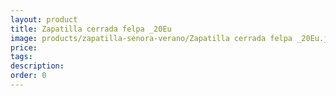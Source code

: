 ```yaml
---
layout: product
title: Zapatilla cerrada felpa _20Eu
image: products/zapatilla-senora-verano/Zapatilla cerrada felpa _20Eu.jpeg
price: 
tags: 
description: 
order: 0
---
```

